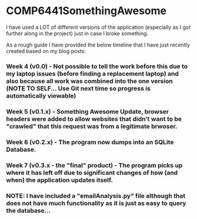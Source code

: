 # COMP6441SomethingAwesome

I have used a LOT of different versions of the application (especially as I got further along in the project) just in case I broke something.

As a rough guide I have provided the below timeline that I have just recently created based on my blog posts:
### Week 4 (v0.0) - Not possible to tell the work before this due to my laptop issues (before finding a replacement laptop) and also because all work was combined into the one version (NOTE TO SELF... Use Git next time so progress is automatically viewable)
### Week 5 (v0.1.x) - Something Awesome Update, browser headers were added to allow websites that didn't want to be "crawled" that this request was from a legitimate brwoser.
### Week 6 (v0.2.x) - The program now dumps into an SQLite Database.
### Week 7 (v0.3.x - the "final" product) - The program picks up where it has left off due to significant changes of how (and when) the application updates itself.

### NOTE: I have included a "emailAnalysis.py" file although that does not have much functionality as it is just as easy to query the database...
